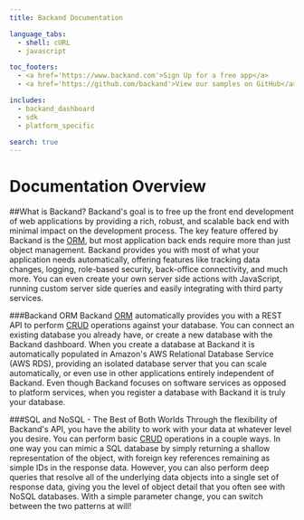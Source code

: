 ```yaml
---
title: Backand Documentation

language_tabs:
  - shell: cURL
  - javascript

toc_footers:
  - <a href='https://www.backand.com'>Sign Up for a free app</a>
  - <a href='https://github.com/backand'>View our samples on GitHub</a>

includes:
  - backand_dashboard
  - sdk
  - platform_specific

search: true
---
```


# Documentation Overview

##What is Backand?
Backand's goal is to free up the front end development of web applications by providing a rich, robust, and scalable back end with minimal impact on the development process. The key feature offered by Backand is the [ORM](http://en.wikipedia.org/wiki/Object-relational_mapping), but most application back ends require more than just object management. Backand provides you with most of what your application needs automatically, offering features like tracking data changes, logging, role-based security, back-office connectivity, and much more. You can even create your own server side actions with JavaScript, running custom server side queries and easily integrating with third party services.

###Backand ORM
Backand [ORM](http://en.wikipedia.org/wiki/Object-relational_mapping) automatically provides you with a REST API to perform [CRUD](http://en.wikipedia.org/wiki/Create,_read,_update_and_delete) operations against your database. You can connect an existing database you already have, or create a new database with the Backand dashboard. When you create a database at Backand it is automatically populated in Amazon's AWS Relational Database Service (AWS RDS), providing an isolated database server that you can scale automatically, or even use in other applications entirely independent of Backand. Even though Backand focuses on software services as opposed to platform services, when you register a database with Backand it is truly your database.

###SQL and NoSQL - The Best of Both Worlds
Through the flexibility of Backand's API, you have the ability to work with your data at whatever level you desire. You can perform basic [CRUD](http://en.wikipedia.org/wiki/Create,_read,_update_and_delete) operations in a couple ways. In one way you can mimic a SQL database by simply returning a shallow representation of the object, with foreign key references remaining as simple IDs in the response data. However, you can also perform deep queries that resolve all of the underlying data objects into a single set of response data, giving you the level of object detail that you often see with NoSQL databases. With a simple parameter change, you can switch between the two patterns at will!
